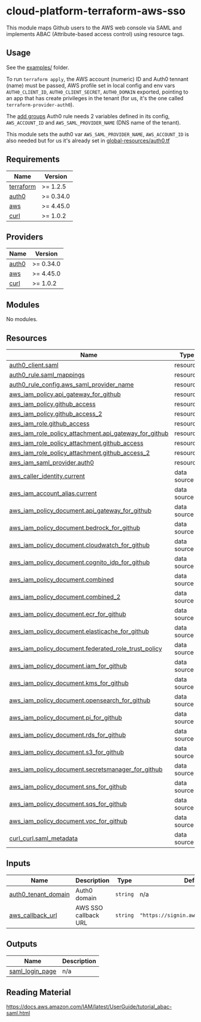 # cloud-platform-terraform-aws-sso

This module maps Github users to the AWS web console via SAML and implements ABAC (Attribute-based access control) using resource tags.

## Usage

See the [examples/](examples/) folder.

To run `terraform apply`, the AWS account (numeric) ID and Auth0 tennant (name) must be passed, AWS profile set in local config and env vars `AUTH0_CLIENT_ID`, `AUTH0_CLIENT_SECRET`, `AUTH0_DOMAIN` exported, pointing to an app that has create privileges in the tenant (for us, it's the one called `terraform-provider-auth0`).

The [add groups](add-github-teams-to-saml-mappings.js) Auth0 rule needs 2 variables defined in its config, `AWS_ACCOUNT_ID` and `AWS_SAML_PROVIDER_NAME` (DNS name of the tenant).

This module sets the auth0 var `AWS_SAML_PROVIDER_NAME`, `AWS_ACCOUNT_ID` is also needed but for us it's already set in [global-resources/auth0.tf](https://github.com/ministryofjustice/cloud-platform-infrastructure/blob/main/terraform/global-resources/auth0.tf)

<!--- BEGIN_TF_DOCS --->
## Requirements

| Name | Version |
|------|---------|
| <a name="requirement_terraform"></a> [terraform](#requirement\_terraform) | >= 1.2.5 |
| <a name="requirement_auth0"></a> [auth0](#requirement\_auth0) | >= 0.34.0 |
| <a name="requirement_aws"></a> [aws](#requirement\_aws) | >= 4.45.0 |
| <a name="requirement_curl"></a> [curl](#requirement\_curl) | >= 1.0.2 |

## Providers

| Name | Version |
|------|---------|
| <a name="provider_auth0"></a> [auth0](#provider\_auth0) | >= 0.34.0 |
| <a name="provider_aws"></a> [aws](#provider\_aws) | >= 4.45.0 |
| <a name="provider_curl"></a> [curl](#provider\_curl) | >= 1.0.2 |

## Modules

No modules.

## Resources

| Name | Type |
|------|------|
| [auth0_client.saml](https://registry.terraform.io/providers/auth0/auth0/latest/docs/resources/client) | resource |
| [auth0_rule.saml_mappings](https://registry.terraform.io/providers/auth0/auth0/latest/docs/resources/rule) | resource |
| [auth0_rule_config.aws_saml_provider_name](https://registry.terraform.io/providers/auth0/auth0/latest/docs/resources/rule_config) | resource |
| [aws_iam_policy.api_gateway_for_github](https://registry.terraform.io/providers/hashicorp/aws/latest/docs/resources/iam_policy) | resource |
| [aws_iam_policy.github_access](https://registry.terraform.io/providers/hashicorp/aws/latest/docs/resources/iam_policy) | resource |
| [aws_iam_policy.github_access_2](https://registry.terraform.io/providers/hashicorp/aws/latest/docs/resources/iam_policy) | resource |
| [aws_iam_role.github_access](https://registry.terraform.io/providers/hashicorp/aws/latest/docs/resources/iam_role) | resource |
| [aws_iam_role_policy_attachment.api_gateway_for_github](https://registry.terraform.io/providers/hashicorp/aws/latest/docs/resources/iam_role_policy_attachment) | resource |
| [aws_iam_role_policy_attachment.github_access](https://registry.terraform.io/providers/hashicorp/aws/latest/docs/resources/iam_role_policy_attachment) | resource |
| [aws_iam_role_policy_attachment.github_access_2](https://registry.terraform.io/providers/hashicorp/aws/latest/docs/resources/iam_role_policy_attachment) | resource |
| [aws_iam_saml_provider.auth0](https://registry.terraform.io/providers/hashicorp/aws/latest/docs/resources/iam_saml_provider) | resource |
| [aws_caller_identity.current](https://registry.terraform.io/providers/hashicorp/aws/latest/docs/data-sources/caller_identity) | data source |
| [aws_iam_account_alias.current](https://registry.terraform.io/providers/hashicorp/aws/latest/docs/data-sources/iam_account_alias) | data source |
| [aws_iam_policy_document.api_gateway_for_github](https://registry.terraform.io/providers/hashicorp/aws/latest/docs/data-sources/iam_policy_document) | data source |
| [aws_iam_policy_document.bedrock_for_github](https://registry.terraform.io/providers/hashicorp/aws/latest/docs/data-sources/iam_policy_document) | data source |
| [aws_iam_policy_document.cloudwatch_for_github](https://registry.terraform.io/providers/hashicorp/aws/latest/docs/data-sources/iam_policy_document) | data source |
| [aws_iam_policy_document.cognito_idp_for_github](https://registry.terraform.io/providers/hashicorp/aws/latest/docs/data-sources/iam_policy_document) | data source |
| [aws_iam_policy_document.combined](https://registry.terraform.io/providers/hashicorp/aws/latest/docs/data-sources/iam_policy_document) | data source |
| [aws_iam_policy_document.combined_2](https://registry.terraform.io/providers/hashicorp/aws/latest/docs/data-sources/iam_policy_document) | data source |
| [aws_iam_policy_document.ecr_for_github](https://registry.terraform.io/providers/hashicorp/aws/latest/docs/data-sources/iam_policy_document) | data source |
| [aws_iam_policy_document.elasticache_for_github](https://registry.terraform.io/providers/hashicorp/aws/latest/docs/data-sources/iam_policy_document) | data source |
| [aws_iam_policy_document.federated_role_trust_policy](https://registry.terraform.io/providers/hashicorp/aws/latest/docs/data-sources/iam_policy_document) | data source |
| [aws_iam_policy_document.iam_for_github](https://registry.terraform.io/providers/hashicorp/aws/latest/docs/data-sources/iam_policy_document) | data source |
| [aws_iam_policy_document.kms_for_github](https://registry.terraform.io/providers/hashicorp/aws/latest/docs/data-sources/iam_policy_document) | data source |
| [aws_iam_policy_document.opensearch_for_github](https://registry.terraform.io/providers/hashicorp/aws/latest/docs/data-sources/iam_policy_document) | data source |
| [aws_iam_policy_document.pi_for_github](https://registry.terraform.io/providers/hashicorp/aws/latest/docs/data-sources/iam_policy_document) | data source |
| [aws_iam_policy_document.rds_for_github](https://registry.terraform.io/providers/hashicorp/aws/latest/docs/data-sources/iam_policy_document) | data source |
| [aws_iam_policy_document.s3_for_github](https://registry.terraform.io/providers/hashicorp/aws/latest/docs/data-sources/iam_policy_document) | data source |
| [aws_iam_policy_document.secretsmanager_for_github](https://registry.terraform.io/providers/hashicorp/aws/latest/docs/data-sources/iam_policy_document) | data source |
| [aws_iam_policy_document.sns_for_github](https://registry.terraform.io/providers/hashicorp/aws/latest/docs/data-sources/iam_policy_document) | data source |
| [aws_iam_policy_document.sqs_for_github](https://registry.terraform.io/providers/hashicorp/aws/latest/docs/data-sources/iam_policy_document) | data source |
| [aws_iam_policy_document.vpc_for_github](https://registry.terraform.io/providers/hashicorp/aws/latest/docs/data-sources/iam_policy_document) | data source |
| [curl_curl.saml_metadata](https://registry.terraform.io/providers/anschoewe/curl/latest/docs/data-sources/curl) | data source |

## Inputs

| Name | Description | Type | Default | Required |
|------|-------------|------|---------|:--------:|
| <a name="input_auth0_tenant_domain"></a> [auth0\_tenant\_domain](#input\_auth0\_tenant\_domain) | Auth0 domain | `string` | n/a | yes |
| <a name="input_aws_callback_url"></a> [aws\_callback\_url](#input\_aws\_callback\_url) | AWS SSO callback URL | `string` | `"https://signin.aws.amazon.com/saml"` | no |

## Outputs

| Name | Description |
|------|-------------|
| <a name="output_saml_login_page"></a> [saml\_login\_page](#output\_saml\_login\_page) | n/a |

<!--- END_TF_DOCS --->

## Reading Material

https://docs.aws.amazon.com/IAM/latest/UserGuide/tutorial_abac-saml.html
